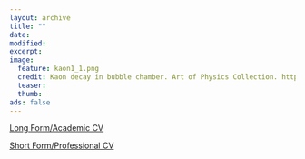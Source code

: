 ```yaml
---
layout: archive
title: ""
date:
modified:
excerpt:
image:
  feature: kaon1_1.png
  credit: Kaon decay in bubble chamber. Art of Physics Collection. http://cds.cern.ch/record/39472/files/23296.jpeg
  teaser:
  thumb:
ads: false
---
```


<p><a href="{{ site.url }}/misc/ABBOT.cv_long.pdf" class="btn-inverse" target="_blank">Long Form/Academic CV</a></p>
<p><a href="{{ site.url }}/misc/ABBOT.cv_short.pdf" class="btn-inverse" target="_blank">Short Form/Professional CV</a></p>

